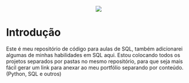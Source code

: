 <p align="center">
  <img src="https://github.com/calebe-takehisa/sql_classes/blob/master/images/sql_img.png?raw=true">
</p>


# Introdução
Este é meu repositório de código para aulas de SQL, também adicionarei algumas de minhas habilidades em SQL aqui. Estou colocando todos os projetos separados por pastas no mesmo repositório, para que seja mais fácil gerar um link para anexar ao meu portfólio separando por conteúdo. (Python, SQL e outros)
